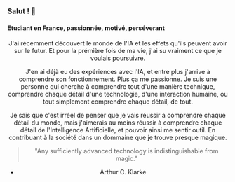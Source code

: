 ### Salut ! 👋

#### Etudiant en France, passionnée, motivé, perséverant

<div align="center">

  <p>
    J'ai récemment découvert le monde de l'IA et les effets qu'ils peuvent avoir sur le futur. Et pour la prémière fois de ma vie, j'ai su vraiment ce que je voulais poursuivre.
  </p>
  <p>
    J'en ai déjà eu des expériences avec l'IA, et entre plus j'arrive à comprendre son fonctionnement. Plus ça me passionne. Je suis une personne qui cherche à comprendre tout d'une manière technique, comprendre chaque détail d'une technologie, d'une interaction humaine, ou tout simplement comprendre chaque détail, de tout.
  </p>
  <p>
    Je sais que c'est irréel de penser que je vais réussir a comprendre chaque détail du monde, mais j'aimerais au moins réussir à comprendre chaque détail de l'Intelligence Artificielle, et pouvoir ainsi me sentir outil. En contribuant à la société dans un dommaine que je trouve presque magique.
  </p>

> "Any sufficiently advanced technology is indistinguishable from magic."

- Arthur C. Klarke

</div>
